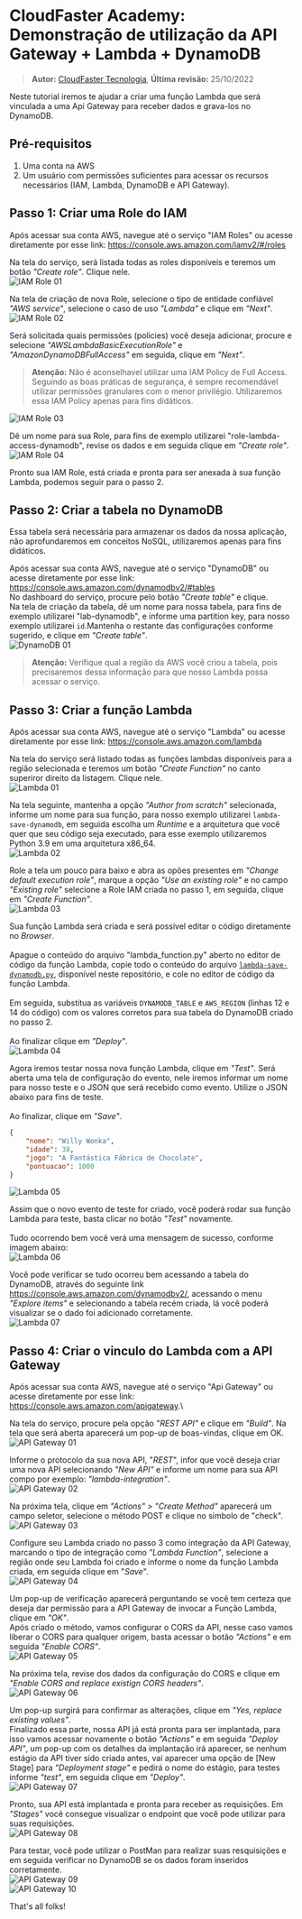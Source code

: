 # CloudFaster Academy: Demonstração de utilização da API Gateway + Lambda + DynamoDB

> **Autor:** [CloudFaster Tecnologia](https://cloudfaster.com.br), **Última revisão:** 25/10/2022

Neste tutorial iremos te ajudar a criar uma função Lambda que será vinculada a uma Api Gateway para receber dados e grava-los no DynamoDB.

## Pré-requisitos

1) Uma conta na AWS
2) Um usuário com permissões suficientes para acessar os recursos necessários (IAM, Lambda, DynamoDB e API Gateway).

## Passo 1: Criar uma Role do IAM

Após acessar sua conta AWS, navegue até o serviço "IAM Roles" ou acesse diretamente por esse link: <https://console.aws.amazon.com/iamv2/#/roles>

Na tela do serviço, será listada todas as roles disponíveis e teremos um botão *"Create role"*. Clique nele.\
![IAM Role 01](./assets/iam-role-01.png)

Na tela de criação de nova Role, selecione o tipo de entidade confiável *"AWS service"*, selecione o caso de uso *"Lambda"* e clique em *"Next"*.\
![IAM Role 02](./assets/iam-role-02.png)

Será solicitada quais permissões (policies) você deseja adicionar, procure e selecione *"AWSLambdaBasicExecutionRole"* e *"AmazonDynamoDBFullAccess"* em seguida, clique em *"Next"*.

> **Atenção:** Não é aconselhavel utilizar uma IAM Policy de Full Access. Seguindo as boas práticas de segurança, é sempre recomendável utilizar permissões granulares com o menor privilégio. Utilizaremos essa IAM Policy apenas para fins didáticos.

![IAM Role 03](./assets/iam-role-03.png)

Dê um nome para sua Role, para fins de exemplo utilizarei "role-lambda-access-dynamodb", revise os dados e em seguida clique em *"Create role"*.\
![IAM Role 04](./assets/iam-role-04.png)

Pronto sua IAM Role, está criada e pronta para ser anexada à sua função Lambda, podemos seguir para o passo 2.

## Passo 2: Criar a tabela no DynamoDB

Essa tabela será necessária para armazenar os dados da nossa aplicação, não aprofundaremos em conceitos NoSQL, utilizaremos apenas para fins didáticos.

Após acessar sua conta AWS, navegue até o serviço "DynamoDB" ou acesse diretamente por esse link: <https://console.aws.amazon.com/dynamodbv2/#tables>\
No dashboard do serviço, procure pelo botão *"Create table"* e clique.\
Na tela de criação da tabela, dê um nome para nossa tabela, para fins de exemplo utilizarei "lab-dynamodb", e informe uma partition key, para nosso exemplo utilizarei `id`.Mantenha o restante das configurações conforme sugerido, e clique em *"Create table"*.\
![DynamoDB 01](./assets/dynamodb_01.png)

> **Atenção:** Verifique qual a região da AWS você criou a tabela, pois precisaremos dessa informação para que nosso Lambda possa acessar o serviço.

## Passo 3: Criar a função Lambda

Após acessar sua conta AWS, navegue até o serviço "Lambda" ou acesse diretamente por esse link: <https://console.aws.amazon.com/lambda>

Na tela do serviço será listado todas as funções lambdas disponíveis para a região selecionada e teremos um botão *"Create Function"* no canto superiror direito da listagem. Clique nele.\
![Lambda 01](./assets/tela_01.png)

Na tela seguinte, mantenha a opção *"Author from scratch"* selecionada, informe um nome para sua função, para nosso exemplo utilizarei `lambda-save-dynamodb`, em seguida escolha um *Runtime* e a arquitetura que você quer que seu código seja executado, para esse exemplo utilizaremos Python 3.9 em uma arquitetura x86_64.\
![Lambda 02](./assets/tela_02.png)

Role a tela um pouco para baixo e abra as opões presentes em *"Change default execution role"*, marque a opção *"Use an existing role"* e no campo *"Existing role"* selecione a Role IAM criada no passo 1, em seguida, clique em *"Create Function"*.\
![Lambda 03](./assets/tela_03.png)

Sua função Lambda será criada e será possível editar o código diretamente no *Browser*.\
\
Apague o conteúdo do arquivo "lambda_function.py" aberto no editor de código da função Lambda, copie todo o conteúdo do arquivo [`lambda-save-dynamodb.py`](https://github.com/cloudfaster-academy-workshop/demo-lambda-dynamodb/blob/main/lambda-save-dynamodb.py), disponível neste repositório, e cole no editor de código da função Lambda.\
\
Em seguida, substitua as variáveis `DYNAMODB_TABLE` e `AWS_REGION` (linhas 12 e 14 do código) com os valores corretos para sua tabela do DynamoDB criado no passo 2.\
\
Ao finalizar clique em *"Deploy"*.\
![Lambda 04](./assets/tela_04.png)

Agora iremos testar nossa nova função Lambda, clique em *"Test"*. Será aberta uma tela de configuração do evento, nele iremos informar um nome para nosso teste e o JSON que será recebido como evento. Utilize o JSON abaixo para fins de teste.\
\
Ao finalizar, clique em *"Save"*.

```json
{
    "nome": "Willy Wonka",
    "idade": 38,
    "jogo": "A Fantástica Fábrica de Chocolate",
    "pontuacao": 1000
}
```

![Lambda 05](./assets/tela_05.png)

Assim que o novo evento de teste for criado, você poderá rodar sua função Lambda para teste, basta clicar no botão *"Test"* novamente.\
\
Tudo ocorrendo bem você verá uma mensagem de sucesso, conforme imagem abaixo:\
![Lambda 06](./assets/tela_06.png)

Você pode verificar se tudo ocorreu bem acessando a tabela do DynamoDB, através do seguinte link <https://console.aws.amazon.com/dynamodbv2/>, acessando o menu *"Explore items"* e selecionando a tabela recém criada, lá você poderá visualizar se o dado foi adicionado corretamente.\
![Lambda 07](./assets/tela_07.png)

## Passo 4: Criar o vinculo do Lambda com a API Gateway

Após acessar sua conta AWS, navegue até o serviço "Api Gateway" ou acesse diretamente por esse link: <https://console.aws.amazon.com/apigateway>.\

Na tela do serviço, procure pela opção *"REST API"* e clique em *"Build"*. Na tela que será aberta aparecerá um pop-up de boas-vindas, clique em OK.\
![API Gateway 01](./assets/api-gateway_01.png)

Informe o protocolo da sua nova API, "*REST*", infor que você deseja criar uma nova API selecionando *"New API"* e informe um nome para sua API compo por exemplo: *"lambda-integration"*.\
![API Gateway 02](./assets/api-gateway_02.png)

Na próxima tela, clique em *"Actions" > "Create Method"* aparecerá um campo seletor, selecione o método POST e clique no simbolo de "check".\
![API Gateway 03](./assets/api-gateway_03.png)

Configure seu Lambda criado no passo 3 como integração da API Gateway, marcando o tipo de integração como *"Lambda Function"*, selecione a região onde seu Lambda foi criado e informe o nome da função Lambda criada, em seguida clique em "*Save*".\
![API Gateway 04](./assets/api-gateway_04.png)

Um pop-up de verificação aparecerá perguntando se você tem certeza que deseja dar permissão para a API Gateway de invocar a Função Lambda, clique em *"OK"*.\
Após criado o método, vamos configurar o CORS da API, nesse caso vamos liberar o CORS para qualquer origem, basta acessar o botão *"Actions"* e em seguida *"Enable CORS"*.\
![API Gateway 05](./assets/api-gateway_05.png)

Na próxima tela, revise dos dados da configuração do CORS e clique em *"Enable CORS and replace existign CORS headers"*.\
![API Gateway 06](./assets/api-gateway_06.png)

Um pop-up surgirá para confirmar as alterações, clique em *"Yes, replace existing values"*.\
Finalizado essa parte, nossa API já está pronta para ser implantada, para isso vamos acessar novamente o botão *"Actions"* e em seguida *"Deploy API"*, um pop-up com os detalhes da implantação irá aparecer, se nenhum estágio da API tiver sido criada antes, vai aparecer uma opção de [New Stage] para *"Deployment stage"* e pedirá o nome do estágio, para testes informe *"test"*, em seguida clique em *"Deploy"*.\
![API Gateway 07](./assets/api-gateway_07.png)

Pronto, sua API está implantada e pronta para receber as requisições. Em *"Stages"* você consegue visualizar o endpoint que você pode utilizar para suas requisições.\
![API Gateway 08](./assets/api-gateway_08.png)

Para testar, você pode utilizar o PostMan para realizar suas resquisições e em seguida verificar no DynamoDB se os dados foram inseridos corretamente.\
![API Gateway 09](./assets/api-gateway_09.png)\
![API Gateway 10](./assets/api-gateway_10.png)

That's all folks!
